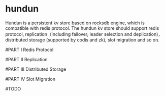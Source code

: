 # hundun
Hundun is a persistent kv store based on rocksdb engine, which is compatible with redis protocol. The hundun kv store should support redis protocol, replication（including failover, leader selection and deplication)， distributed storage (supported by codis and zk), slot migration and so on.

#PART I Redis Protocol

#PART II Replication

#PART III Distributed Storage 

#PART IV Slot Migration

#TODO 
